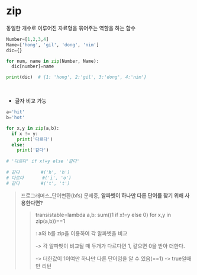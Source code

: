 # zip

동일한 개수로 이루어진 자료형을 묶어주는 역할을 하는 함수

```python
Number=[1,2,3,4]
Name=['hong', 'gil', 'dong', 'nim']
dic={}

for num, name in zip(Number, Name):
  dic[number]=name

print(dic)	# {1: 'hong', 2:'gil', 3:'dong', 4:'nim'}
```

<br/>

- 글자 비교 가능 

```python
a='hit'
b='hot'

for x,y in zip(a,b):
  if x != y:
    print('다르다')
  else: 
    print('같다')
    	
# '다르다' if x!=y else '같다' 
      
# 같다		#('h', 'h')
# 다르다		#('i', 'o')
# 같다 		#('t', 't')
```



> 프로그래머스_단어변환(bfs) 문제중, **알파벳이 하나만 다른 단어를 찾기 위해 사용한다면?**
>
> > transistable=lambda a,b: sum((1 if x!=y else 0) for x,y in zip(a,b))==1
> >
> > : a와 b를 zip을 이용하여 각 알파벳을 비교
> >
> >   -> 각 알파벳이 비교될 때 두개가 다르다면 1, 같으면 0을 받아 더한다.
> >
> >   -> 더한값이 1이여만 하나만 다른 단어임을 알 수 있음(==1) -> true일때만 리턴
